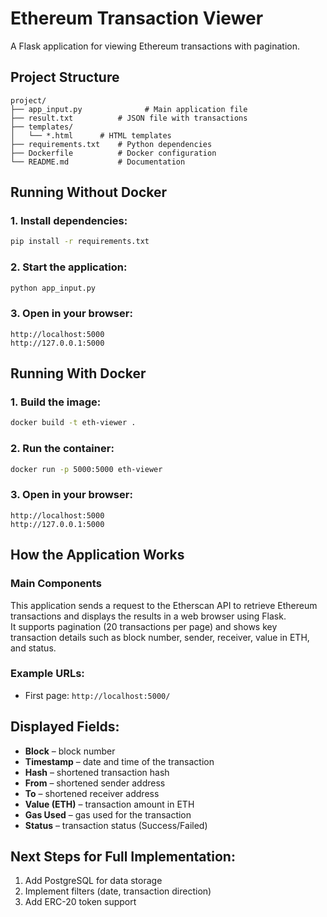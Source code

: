 # Ethereum Transaction Viewer

A Flask application for viewing Ethereum transactions with pagination.

## Project Structure

```
project/
├── app_input.py              # Main application file
├── result.txt          # JSON file with transactions
├── templates/
│   └── *.html      # HTML templates
├── requirements.txt    # Python dependencies
├── Dockerfile          # Docker configuration
└── README.md           # Documentation
```

## Running Without Docker

### 1. Install dependencies:
```bash
pip install -r requirements.txt
```

### 2. Start the application:
```bash
python app_input.py
```

### 3. Open in your browser:
```
http://localhost:5000
http://127.0.0.1:5000
```

## Running With Docker

### 1. Build the image:
```bash
docker build -t eth-viewer .
```

### 2. Run the container:
```bash
docker run -p 5000:5000 eth-viewer
```

### 3. Open in your browser:
```
http://localhost:5000
http://127.0.0.1:5000
```

## How the Application Works

### Main Components

This application sends a request to the Etherscan API to retrieve Ethereum transactions and displays the results in a web browser using Flask.  
It supports pagination (20 transactions per page) and shows key transaction details such as block number, sender, receiver, value in ETH, and status.

### Example URLs:
- First page: `http://localhost:5000/`


## Displayed Fields:

- **Block** – block number  
- **Timestamp** – date and time of the transaction  
- **Hash** – shortened transaction hash  
- **From** – shortened sender address  
- **To** – shortened receiver address  
- **Value (ETH)** – transaction amount in ETH  
- **Gas Used** – gas used for the transaction  
- **Status** – transaction status (Success/Failed)

## Next Steps for Full Implementation:

1. Add PostgreSQL for data storage    
2. Implement filters (date, transaction direction)    
3. Add ERC-20 token support
